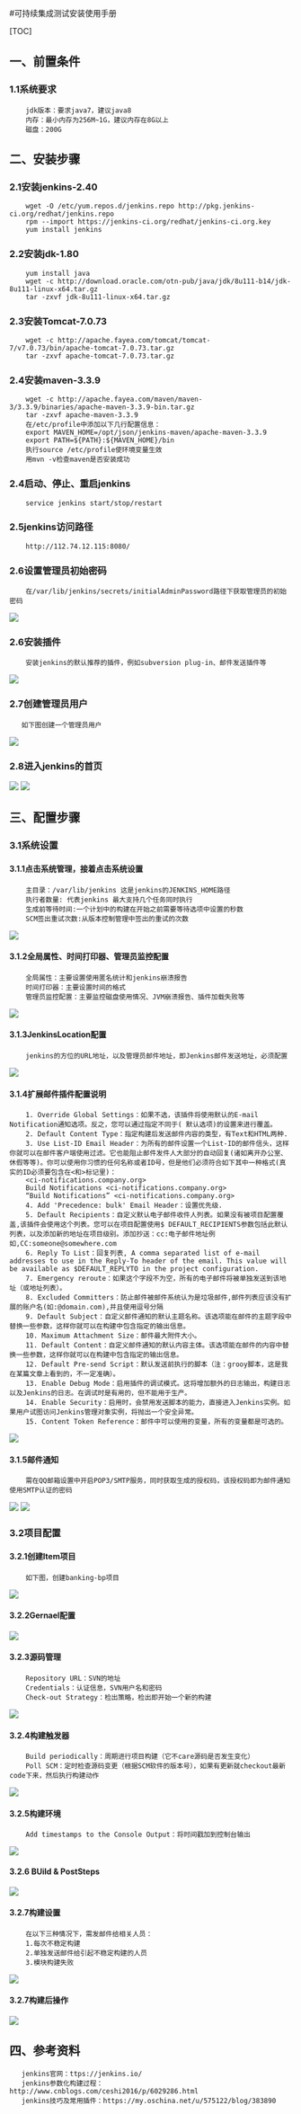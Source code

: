 #可持续集成测试安装使用手册

[TOC]
## 一、前置条件
### 1.1系统要求
		jdk版本：要求java7，建议java8
        内存：最小内存为256M~1G，建议内存在8G以上
        磁盘：200G

## 二、安装步骤
### 2.1安装jenkins-2.40
	    wget -O /etc/yum.repos.d/jenkins.repo http://pkg.jenkins-ci.org/redhat/jenkins.repo
		rpm --import https://jenkins-ci.org/redhat/jenkins-ci.org.key
        yum install jenkins
### 2.2安装jdk-1.80
		yum install java
        wget -c http://download.oracle.com/otn-pub/java/jdk/8u111-b14/jdk-8u111-linux-x64.tar.gz
        tar -zxvf jdk-8u111-linux-x64.tar.gz
### 2.3安装Tomcat-7.0.73
		wget -c http://apache.fayea.com/tomcat/tomcat-7/v7.0.73/bin/apache-tomcat-7.0.73.tar.gz
        tar -zxvf apache-tomcat-7.0.73.tar.gz
### 2.4安装maven-3.3.9
		wget -c http://apache.fayea.com/maven/maven-3/3.3.9/binaries/apache-maven-3.3.9-bin.tar.gz
        tar -zxvf apache-maven-3.3.9
        在/etc/profile中添加以下几行配置信息：
        export MAVEN_HOME=/opt/json/jenkins-maven/apache-maven-3.3.9
		export PATH=${PATH}:${MAVEN_HOME}/bin
        执行source /etc/profile使环境变量生效
        用mvn -v检查maven是否安装成功
### 2.4启动、停止、重启jenkins
		service jenkins start/stop/restart
### 2.5jenkins访问路径
		http://112.74.12.115:8080/
### 2.6设置管理员初始密码
		在/var/lib/jenkins/secrets/initialAdminPassword路径下获取管理员的初始密码
![](http://ojjwxa0q0.bkt.clouddn.com/jenkins-%E8%AE%BE%E7%BD%AE%E5%AF%86%E7%A0%81.png)
### 2.6安装插件
		安装jenkins的默认推荐的插件，例如subversion plug-in、邮件发送插件等
![](http://ojjwxa0q0.bkt.clouddn.com/jenkins-%E5%AE%89%E8%A3%85%E9%BB%98%E8%AE%A4%E7%9A%84%E6%8F%92%E4%BB%B6.png)
### 2.7创建管理员用户
	   如下图创建一个管理员用户
![](http://ojjwxa0q0.bkt.clouddn.com/jenkins-%E5%88%9B%E5%BB%BA%E7%AE%A1%E7%90%86%E5%91%98%E7%94%A8%E6%88%B7.png)
### 2.8进入jenkins的首页
![](http://ojjwxa0q0.bkt.clouddn.com/jenkins-start%E9%A1%B5%E9%9D%A2.png)
![](http://ojjwxa0q0.bkt.clouddn.com/jenkins-%E9%BB%98%E8%AE%A4%E5%88%9D%E5%A7%8B%E9%A1%B5%E9%9D%A2.png)

## 三、配置步骤
### 3.1系统设置
#### 3.1.1点击系统管理，接着点击系统设置
		主目录：/var/lib/jenkins 这是jenkins的JENKINS_HOME路径
        执行者数量: 代表jenkins 最大支持几个任务同时执行
        生成前等待时间:一个计划中的构建在开始之前需要等待选项中设置的秒数
        SCM签出重试次数:从版本控制管理中签出的重试的次数
 ![](http://ojjwxa0q0.bkt.clouddn.com/jenkins-%E7%B3%BB%E7%BB%9F%E7%AE%A1%E7%90%86%E9%85%8D%E7%BD%AE1.png)
#### 3.1.2全局属性、时间打印器、管理员监控配置
		全局属性：主要设置使用匿名统计和jenkins崩溃报告
        时间打印器：主要设置时间的格式
        管理员监控配置：主要监控磁盘使用情况、JVM崩溃报告、插件加载失败等
![](http://ojjwxa0q0.bkt.clouddn.com/jenkins-%E5%85%A8%E5%B1%80%E5%B1%9E%E6%80%A7%E8%AE%BE%E7%BD%AE.png)
#### 3.1.3JenkinsLocation配置
		jenkins的方位的URL地址，以及管理员邮件地址，即Jenkins邮件发送地址，必须配置
![](http://ojjwxa0q0.bkt.clouddn.com/jenkins-%E9%82%AE%E4%BB%B6%E9%85%8D%E7%BD%AE.png)
#### 3.1.4扩展邮件插件配置说明
		1. Override Global Settings：如果不选，该插件将使用默认的E-mail Notification通知选项。反之，您可以通过指定不同于( 默认选项)的设置来进行覆盖。
		2. Default Content Type：指定构建后发送邮件内容的类型，有Text和HTML两种.
		3. Use List-ID Email Header：为所有的邮件设置一个List-ID的邮件信头，这样你就可以在邮件客户端使用过滤。它也能阻止邮件发件人大部分的自动回复(诸如离开办公室、休假等等)。你可以使用你习惯的任何名称或者ID号，但是他们必须符合如下其中一种格式(真实的ID必须要包含在<和>标记里)：
		<ci-notifications.company.org>
		Build Notifications <ci-notifications.company.org>
		“Build Notifications” <ci-notifications.company.org>
		4. Add 'Precedence: bulk' Email Header：设置优先级.
		5. Default Recipients：自定义默认电子邮件收件人列表。如果没有被项目配置覆盖,该插件会使用这个列表。您可以在项目配置使用$ DEFAULT_RECIPIENTS参数包括此默认列表，以及添加新的地址在项目级别。添加抄送：cc:电子邮件地址例如,CC:someone@somewhere.com
		6. Reply To List：回复列表, A comma separated list of e-mail addresses to use in the Reply-To header of the email. This value will be available as $DEFAULT_REPLYTO in the project configuration.
		7. Emergency reroute：如果这个字段不为空，所有的电子邮件将被单独发送到该地址（或地址列表）。
		8. Excluded Committers：防止邮件被邮件系统认为是垃圾邮件,邮件列表应该没有扩展的账户名(如:@domain.com),并且使用逗号分隔
		9. Default Subject：自定义邮件通知的默认主题名称。该选项能在邮件的主题字段中替换一些参数，这样你就可以在构建中包含指定的输出信息。
		10. Maximum Attachment Size：邮件最大附件大小。
		11. Default Content：自定义邮件通知的默认内容主体。该选项能在邮件的内容中替换一些参数，这样你就可以在构建中包含指定的输出信息。
		12. Default Pre-send Script：默认发送前执行的脚本（注：grooy脚本，这是我在某篇文章上看到的，不一定准确）。
		13. Enable Debug Mode：启用插件的调试模式。这将增加额外的日志输出，构建日志以及Jenkins的日志。在调试时是有用的，但不能用于生产。
		14. Enable Security：启用时，会禁用发送脚本的能力，直接进入Jenkins实例。如果用户试图访问Jenkins管理对象实例，将抛出一个安全异常。
		15. Content Token Reference：邮件中可以使用的变量，所有的变量都是可选的。
![](http://ojjwxa0q0.bkt.clouddn.com/jenkins-%E6%89%A9%E5%B1%95%E9%82%AE%E4%BB%B6%E9%85%8D%E7%BD%AE%E8%AF%B4%E6%98%8E.png)
#### 3.1.5邮件通知
		需在QQ邮箱设置中开启POP3/SMTP服务，同时获取生成的授权码，该授权码即为邮件通知使用SMTP认证的密码
![](http://ojjwxa0q0.bkt.clouddn.com/jenkins-qq%E9%82%AE%E7%AE%B1%E5%BC%80%E5%90%AF.png)
![](http://ojjwxa0q0.bkt.clouddn.com/jenkins-%E9%82%AE%E4%BB%B6%E5%8F%91%E9%80%81%E9%80%9A%E7%9F%A5.png)

### 3.2项目配置
#### 3.2.1创建Item项目
		如下图，创建banking-bp项目
![](http://ojjwxa0q0.bkt.clouddn.com/jenkins-%E5%88%9B%E5%BB%BAItem.png)
#### 3.2.2Gernael配置
![](http://ojjwxa0q0.bkt.clouddn.com/jenkins-General%E9%85%8D%E7%BD%AE.png)
#### 3.2.3源码管理
		Repository URL：SVN的地址
        Credentials：认证信息，SVN用户名和密码
        Check-out Strategy：检出策略，检出即开始一个新的构建
![](http://ojjwxa0q0.bkt.clouddn.com/jenkins-%E6%BA%90%E7%A0%81%E7%AE%A1%E7%90%86.png)
#### 3.2.4构建触发器
		Build periodically：周期进行项目构建（它不care源码是否发生变化）
        Poll SCM：定时检查源码变更（根据SCM软件的版本号），如果有更新就checkout最新code下来，然后执行构建动作
![](http://ojjwxa0q0.bkt.clouddn.com/jenkins-%E6%9E%84%E5%BB%BA%E8%A7%A6%E5%8F%91%E5%99%A8.png)
#### 3.2.5构建环境
		Add timestamps to the Console Output：将时间戳加到控制台输出
![](http://ojjwxa0q0.bkt.clouddn.com/jenkins-%E6%9E%84%E5%BB%BA%E7%8E%AF%E5%A2%83.png)
#### 3.2.6 BUild & PostSteps
![](http://ojjwxa0q0.bkt.clouddn.com/jenkins-build%E5%92%8CPost-Steps.png)
#### 3.2.7构建设置
		在以下三种情况下，需发邮件给相关人员：
        1.每次不稳定构建
        2.单独发送邮件给引起不稳定构建的人员
        3.模块构建失败
![](http://ojjwxa0q0.bkt.clouddn.com/jenkins-%E6%9E%84%E5%BB%BA%E8%AE%BE%E7%BD%AE.png)
#### 3.2.7构建后操作

 ![](http://ojjwxa0q0.bkt.clouddn.com/jenkins-%E6%9E%84%E5%BB%BA%E5%90%8E%E6%93%8D%E4%BD%9C.png)

## 四、参考资料
	   jenkins官网：ttps://jenkins.io/
       jenkins参数化构建过程： http://www.cnblogs.com/ceshi2016/p/6029286.html
       jenkins技巧及常用插件：https://my.oschina.net/u/575122/blog/383890






